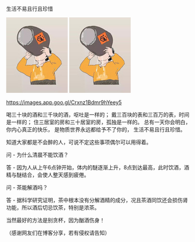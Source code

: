 生活不易且行且珍惜

![酗酒伤身体](https://github.com/ywangnccu/ywang/blob/main/images/Wineman.jpeg)
![酗酒伤身体](https://github.com/ywangnccu/ywang/blob/main/images/Wineman.jpeg)

https://images.app.goo.gl/Crxnz1Bdmr9hYeey5

喝三十块的酒和三千块的酒，呕吐是一样的；
戴三百块的表和三百万的表，时间是一样的；
住三居室的房和三十居室的房，孤独是一样的。
总有一天你会明白，你内心真正的快乐，
是物质世界永远都给予不了你的，
生活不易且行且珍惜。

知道大家都是不会醉的人，可说不定这些事项偶尔可以用得着。

问 - 为什么清晨不能饮酒？

答 - 因为人从上午6点钟开始，体内的醚逐渐上升，8点到达最高，此时饮酒，酒精与醚结合，会使人整天感到疲倦。

问 - 茶能解酒吗？

答 - 据科学研究证明，茶中根本没有分解酒精的成分，况且茶酒同饮还会损伤肾功能，所以酒后切忌饮茶，特别是浓茶。

当然最好的方法是别贪杯，因为酗酒伤身！

（感谢网友们在博客分享，若有侵权请告知）
